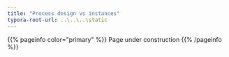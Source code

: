```yaml
---
title: "Process design vs instances"
typora-root-url: ..\..\..\static
---
```


{{% pageinfo color="primary" %}}
Page under construction
{{% /pageinfo %}}
